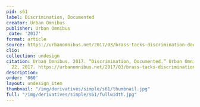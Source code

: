 ```yaml
---
pid: s61
label: Discrimination, Documented
creator: Urban Omnibus
publisher: Urban Omnibus
_date: '2017'
format: article
source: https://urbanomnibus.net/2017/03/brass-tacks-discrimination-documented/
clio:
collection: undesign
citation: Urban Omnibus. 2017. “Discrimination, Documented.” Urban Omnibus, March
  22, 2017. https://urbanomnibus.net/2017/03/brass-tacks-discrimination-documented/.
description:
order: '060'
layout: undesign_item
thumbnail: "/img/derivatives/simple/s61/thumbnail.jpg"
full: "/img/derivatives/simple/s61/fullwidth.jpg"
---
```

